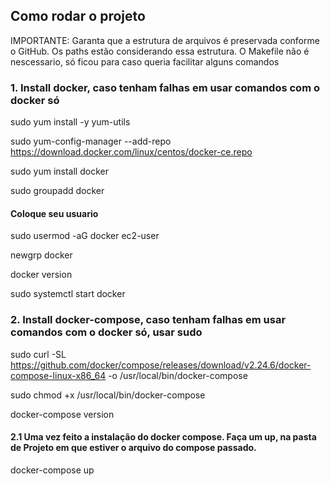 ## Como rodar o projeto

IMPORTANTE: Garanta que a estrutura de arquivos é preservada conforme o GitHub. Os paths estão considerando essa estrutura. 
O Makefile não é nescessario, só ficou para caso queria facilitar alguns comandos

### 1. Install docker, caso tenham falhas em usar comandos com o docker só

sudo yum install -y yum-utils

sudo yum-config-manager --add-repo https://download.docker.com/linux/centos/docker-ce.repo

sudo yum install docker

sudo groupadd docker

#### Coloque seu usuario
sudo usermod -aG docker ec2-user

newgrp docker

docker version

sudo systemctl start docker

### 2. Install docker-compose, caso tenham falhas em usar comandos com o docker só, usar sudo 

sudo curl -SL https://github.com/docker/compose/releases/download/v2.24.6/docker-compose-linux-x86_64 -o /usr/local/bin/docker-compose

sudo chmod +x /usr/local/bin/docker-compose

docker-compose version

#### 2.1 Uma vez feito a instalação do docker compose. Faça um up, na pasta de Projeto em que estiver o arquivo do compose passado. 

docker-compose up